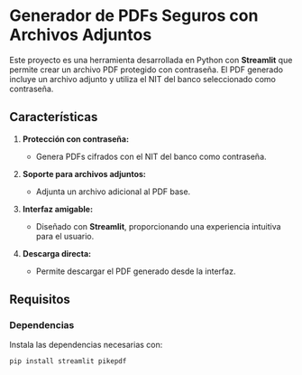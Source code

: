 # Generador de PDFs Seguros con Archivos Adjuntos

Este proyecto es una herramienta desarrollada en Python con **Streamlit** que permite crear un archivo PDF protegido con contraseña. El PDF generado incluye un archivo adjunto y utiliza el NIT del banco seleccionado como contraseña.

## Características

1. **Protección con contraseña:**
   - Genera PDFs cifrados con el NIT del banco como contraseña.

2. **Soporte para archivos adjuntos:**
   - Adjunta un archivo adicional al PDF base.

3. **Interfaz amigable:**
   - Diseñado con **Streamlit**, proporcionando una experiencia intuitiva para el usuario.

4. **Descarga directa:**
   - Permite descargar el PDF generado desde la interfaz.

## Requisitos

### **Dependencias**
Instala las dependencias necesarias con:
```bash
pip install streamlit pikepdf
